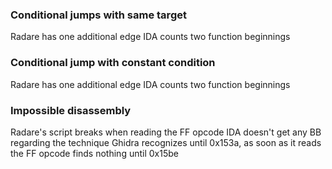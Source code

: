 ### Conditional jumps with same target

Radare has one additional edge
IDA counts two function beginnings

### Conditional jump with constant condition

Radare has one additional edge
IDA counts two function beginnings

### Impossible disassembly

Radare's script breaks when reading the FF opcode
IDA doesn't get any BB regarding the technique
Ghidra recognizes until 0x153a, as soon as it reads the FF opcode finds nothing until 0x15be 